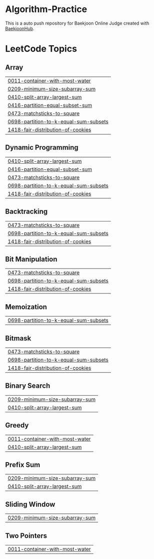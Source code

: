 # Algorithm-Practice
This is a auto push repository for Baekjoon Online Judge created with [BaekjoonHub](https://github.com/BaekjoonHub/BaekjoonHub).  

<!---LeetCode Topics Start-->
# LeetCode Topics
## Array
|  |
| ------- |
| [0011-container-with-most-water](https://github.com/hyunjin0915/Algorithm-Practice/tree/master/0011-container-with-most-water) |
| [0209-minimum-size-subarray-sum](https://github.com/hyunjin0915/Algorithm-Practice/tree/master/0209-minimum-size-subarray-sum) |
| [0410-split-array-largest-sum](https://github.com/hyunjin0915/Algorithm-Practice/tree/master/0410-split-array-largest-sum) |
| [0416-partition-equal-subset-sum](https://github.com/hyunjin0915/Algorithm-Practice/tree/master/0416-partition-equal-subset-sum) |
| [0473-matchsticks-to-square](https://github.com/hyunjin0915/Algorithm-Practice/tree/master/0473-matchsticks-to-square) |
| [0698-partition-to-k-equal-sum-subsets](https://github.com/hyunjin0915/Algorithm-Practice/tree/master/0698-partition-to-k-equal-sum-subsets) |
| [1418-fair-distribution-of-cookies](https://github.com/hyunjin0915/Algorithm-Practice/tree/master/1418-fair-distribution-of-cookies) |
## Dynamic Programming
|  |
| ------- |
| [0410-split-array-largest-sum](https://github.com/hyunjin0915/Algorithm-Practice/tree/master/0410-split-array-largest-sum) |
| [0416-partition-equal-subset-sum](https://github.com/hyunjin0915/Algorithm-Practice/tree/master/0416-partition-equal-subset-sum) |
| [0473-matchsticks-to-square](https://github.com/hyunjin0915/Algorithm-Practice/tree/master/0473-matchsticks-to-square) |
| [0698-partition-to-k-equal-sum-subsets](https://github.com/hyunjin0915/Algorithm-Practice/tree/master/0698-partition-to-k-equal-sum-subsets) |
| [1418-fair-distribution-of-cookies](https://github.com/hyunjin0915/Algorithm-Practice/tree/master/1418-fair-distribution-of-cookies) |
## Backtracking
|  |
| ------- |
| [0473-matchsticks-to-square](https://github.com/hyunjin0915/Algorithm-Practice/tree/master/0473-matchsticks-to-square) |
| [0698-partition-to-k-equal-sum-subsets](https://github.com/hyunjin0915/Algorithm-Practice/tree/master/0698-partition-to-k-equal-sum-subsets) |
| [1418-fair-distribution-of-cookies](https://github.com/hyunjin0915/Algorithm-Practice/tree/master/1418-fair-distribution-of-cookies) |
## Bit Manipulation
|  |
| ------- |
| [0473-matchsticks-to-square](https://github.com/hyunjin0915/Algorithm-Practice/tree/master/0473-matchsticks-to-square) |
| [0698-partition-to-k-equal-sum-subsets](https://github.com/hyunjin0915/Algorithm-Practice/tree/master/0698-partition-to-k-equal-sum-subsets) |
| [1418-fair-distribution-of-cookies](https://github.com/hyunjin0915/Algorithm-Practice/tree/master/1418-fair-distribution-of-cookies) |
## Memoization
|  |
| ------- |
| [0698-partition-to-k-equal-sum-subsets](https://github.com/hyunjin0915/Algorithm-Practice/tree/master/0698-partition-to-k-equal-sum-subsets) |
## Bitmask
|  |
| ------- |
| [0473-matchsticks-to-square](https://github.com/hyunjin0915/Algorithm-Practice/tree/master/0473-matchsticks-to-square) |
| [0698-partition-to-k-equal-sum-subsets](https://github.com/hyunjin0915/Algorithm-Practice/tree/master/0698-partition-to-k-equal-sum-subsets) |
| [1418-fair-distribution-of-cookies](https://github.com/hyunjin0915/Algorithm-Practice/tree/master/1418-fair-distribution-of-cookies) |
## Binary Search
|  |
| ------- |
| [0209-minimum-size-subarray-sum](https://github.com/hyunjin0915/Algorithm-Practice/tree/master/0209-minimum-size-subarray-sum) |
| [0410-split-array-largest-sum](https://github.com/hyunjin0915/Algorithm-Practice/tree/master/0410-split-array-largest-sum) |
## Greedy
|  |
| ------- |
| [0011-container-with-most-water](https://github.com/hyunjin0915/Algorithm-Practice/tree/master/0011-container-with-most-water) |
| [0410-split-array-largest-sum](https://github.com/hyunjin0915/Algorithm-Practice/tree/master/0410-split-array-largest-sum) |
## Prefix Sum
|  |
| ------- |
| [0209-minimum-size-subarray-sum](https://github.com/hyunjin0915/Algorithm-Practice/tree/master/0209-minimum-size-subarray-sum) |
| [0410-split-array-largest-sum](https://github.com/hyunjin0915/Algorithm-Practice/tree/master/0410-split-array-largest-sum) |
## Sliding Window
|  |
| ------- |
| [0209-minimum-size-subarray-sum](https://github.com/hyunjin0915/Algorithm-Practice/tree/master/0209-minimum-size-subarray-sum) |
## Two Pointers
|  |
| ------- |
| [0011-container-with-most-water](https://github.com/hyunjin0915/Algorithm-Practice/tree/master/0011-container-with-most-water) |
<!---LeetCode Topics End-->